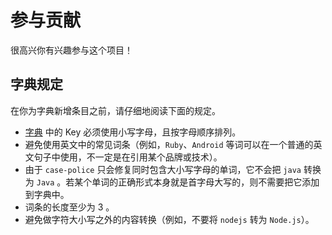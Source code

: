 # 参与贡献

很高兴你有兴趣参与这个项目！

## 字典规定

在你为字典新增条目之前，请仔细地阅读下面的规定。

- [字典](./dict) 中的 Key 必须使用小写字母，且按字母顺序排列。
- 避免使用英文中的常见词条（例如，`Ruby`、`Android` 等词可以在一个普通的英文句子中使用，不一定是在引用某个品牌或技术）。
- 由于 `case-police` 只会修复同时包含大小写字母的单词，它不会把 `java` 转换为 `Java` 。若某个单词的正确形式本身就是首字母大写的，则不需要把它添加到字典中。
- 词条的长度至少为 3 。
- 避免做字符大小写之外的内容转换（例如，不要将 `nodejs` 转为 `Node.js`）。
